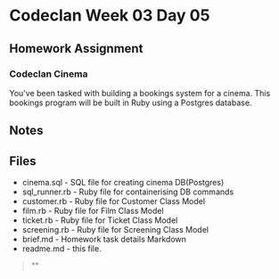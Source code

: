 # Codeclan Week 03 Day 05

## Homework Assignment
### Codeclan Cinema

You've been tasked with building a bookings system for a cinema.
This bookings program will be built in Ruby using a Postgres database.


## Notes


## Files

* cinema.sql - SQL file for creating cinema DB(Postgres)
* sql_runner.rb - Ruby file for containerising DB commands
* customer.rb - Ruby file for Customer Class Model
* film.rb - Ruby file for Film Class Model
* ticket.rb - Ruby file for Ticket Class Model
* screening.rb - Ruby file for Screening Class Model
* brief.md - Homework task details Markdown
* readme.md - this file.

> ""
